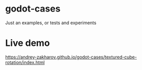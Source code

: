 # godot-cases
Just an examples, or tests and experiments

# Live demo
https://andrey-zakharov.github.io/godot-cases/textured-cube-rotation/index.html
